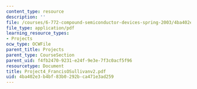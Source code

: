 ```yaml
---
content_type: resource
description: ''
file: /courses/6-772-compound-semiconductor-devices-spring-2003/4ba402e3b4bf83b0292bca471e3ad259_Project4_FrancisOSullivanv2.pdf
file_type: application/pdf
learning_resource_types:
- Projects
ocw_type: OCWFile
parent_title: Projects
parent_type: CourseSection
parent_uid: f4fb2470-9231-e24f-9e3e-7f3c0acf5f96
resourcetype: Document
title: Project4_FrancisOSullivanv2.pdf
uid: 4ba402e3-b4bf-83b0-292b-ca471e3ad259
---
```

